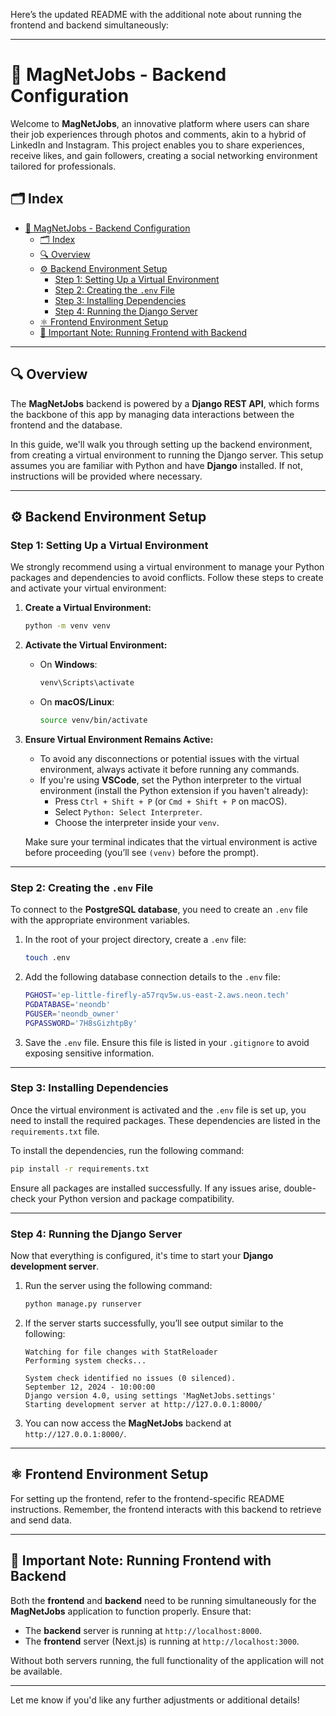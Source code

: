 Here’s the updated README with the additional note about running the frontend and backend simultaneously:

---

# 📸 MagNetJobs - Backend Configuration

Welcome to **MagNetJobs**, an innovative platform where users can share their job experiences through photos and comments, akin to a hybrid of LinkedIn and Instagram. This project enables you to share experiences, receive likes, and gain followers, creating a social networking environment tailored for professionals.

## 🗂️ Index

- [📸 MagNetJobs - Backend Configuration](#-magnetjobs---backend-configuration)
  - [🗂️ Index](#️-index)
  - [🔍 Overview](#-overview)
  - [⚙️ Backend Environment Setup](#️-backend-environment-setup)
    - [Step 1: Setting Up a Virtual Environment](#step-1-setting-up-a-virtual-environment)
    - [Step 2: Creating the `.env` File](#step-2-creating-the-env-file)
    - [Step 3: Installing Dependencies](#step-3-installing-dependencies)
    - [Step 4: Running the Django Server](#step-4-running-the-django-server)
  - [⚛️ Frontend Environment Setup](#️-frontend-environment-setup)
  - [📝 Important Note: Running Frontend with Backend](#-important-note-running-frontend-with-backend)
  
---

## 🔍 Overview

The **MagNetJobs** backend is powered by a **Django REST API**, which forms the backbone of this app by managing data interactions between the frontend and the database.

In this guide, we'll walk you through setting up the backend environment, from creating a virtual environment to running the Django server. This setup assumes you are familiar with Python and have **Django** installed. If not, instructions will be provided where necessary.

---

## ⚙️ Backend Environment Setup

### Step 1: Setting Up a Virtual Environment

We strongly recommend using a virtual environment to manage your Python packages and dependencies to avoid conflicts. Follow these steps to create and activate your virtual environment:

1. **Create a Virtual Environment:**

   ```bash
   python -m venv venv
   ```

2. **Activate the Virtual Environment:**

   - On **Windows**:

     ```bash
     venv\Scripts\activate
     ```

   - On **macOS/Linux**:

     ```bash
     source venv/bin/activate
     ```

3. **Ensure Virtual Environment Remains Active:**

   - To avoid any disconnections or potential issues with the virtual environment, always activate it before running any commands.
   - If you're using **VSCode**, set the Python interpreter to the virtual environment (install the Python extension if you haven't already):
     - Press `Ctrl + Shift + P` (or `Cmd + Shift + P` on macOS).
     - Select `Python: Select Interpreter`.
     - Choose the interpreter inside your `venv`.

   Make sure your terminal indicates that the virtual environment is active before proceeding (you’ll see `(venv)` before the prompt).

---

### Step 2: Creating the `.env` File

To connect to the **PostgreSQL database**, you need to create an `.env` file with the appropriate environment variables.

1. In the root of your project directory, create a `.env` file:

   ```bash
   touch .env
   ```

2. Add the following database connection details to the `.env` file:

   ```bash
   PGHOST='ep-little-firefly-a57rqv5w.us-east-2.aws.neon.tech'
   PGDATABASE='neondb'
   PGUSER='neondb_owner'
   PGPASSWORD='7H8sGizhtpBy'
   ```

3. Save the `.env` file. Ensure this file is listed in your `.gitignore` to avoid exposing sensitive information.

---

### Step 3: Installing Dependencies

Once the virtual environment is activated and the `.env` file is set up, you need to install the required packages. These dependencies are listed in the `requirements.txt` file.

To install the dependencies, run the following command:

```bash
pip install -r requirements.txt
```

Ensure all packages are installed successfully. If any issues arise, double-check your Python version and package compatibility.

---

### Step 4: Running the Django Server

Now that everything is configured, it's time to start your **Django development server**.

1. Run the server using the following command:

   ```bash
   python manage.py runserver
   ```

2. If the server starts successfully, you’ll see output similar to the following:

   ```
   Watching for file changes with StatReloader
   Performing system checks...

   System check identified no issues (0 silenced).
   September 12, 2024 - 10:00:00
   Django version 4.0, using settings 'MagNetJobs.settings'
   Starting development server at http://127.0.0.1:8000/
   ```

3. You can now access the **MagNetJobs** backend at `http://127.0.0.1:8000/`.

---

## ⚛️ Frontend Environment Setup

For setting up the frontend, refer to the frontend-specific README instructions. Remember, the frontend interacts with this backend to retrieve and send data.

---

## 📝 Important Note: Running Frontend with Backend

Both the **frontend** and **backend** need to be running simultaneously for the **MagNetJobs** application to function properly. Ensure that:

- The **backend** server is running at `http://localhost:8000`.
- The **frontend** server (Next.js) is running at `http://localhost:3000`.

Without both servers running, the full functionality of the application will not be available.

---

Let me know if you'd like any further adjustments or additional details!